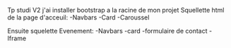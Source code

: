 Tp studi V2
j'ai installer bootstrap a la racine de mon projet
Squellette html de la page d'acceuil:
-Navbars
-Card
-Caroussel

Ensuite squelette Evenement:
-Navbars
-card
-formulaire de contact
-Iframe

